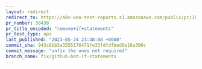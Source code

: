 ```yaml
---
layout: redirect
redirect_to: https://a8c-woo-test-reports.s3.amazonaws.com/public/pr/38438/api/index.html
pr_number: 38438
pr_title_encoded: "remove+if+statements"
pr_test_type: api
last_published: "2023-05-24 23:38:08 +0000"
commit_sha: 943c8bb3a3555176471fe33fdfdfbed0e16a396c
commit_message: "unfix the ones not required"
branch_name: fix/github-bot-if-statements
---
```

